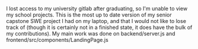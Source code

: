 I lost access to my university gitlab after graduating, so I'm unable to view my school projects. This is the most up to date version of my senior capstone SWE project I had on my laptop, and that I would not like to lose track of (though it is certainly not in a finished state, it does have the bulk of my contributions). My main work was done on backend/server.js and frontend/src/components/LandingPage.js
